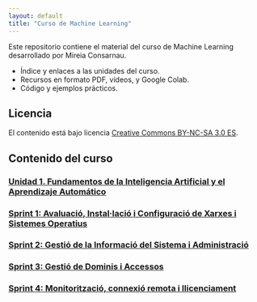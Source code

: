 ```yaml
---
layout: default
title: "Curso de Machine Learning"
---
```


Este repositorio contiene el material del curso de Machine Learning desarrollado por Mireia Consarnau.

- Índice y enlaces a las unidades del curso.
- Recursos en formato PDF, vídeos, y Google Colab.
- Código y ejemplos prácticos.

## Licencia

El contenido está bajo licencia [Creative Commons BY-NC-SA 3.0 ES](LICENSE.md).

## Contenido del curso

### [Unidad 1. Fundamentos de la Inteligencia Artificial y el Aprendizaje Automático](unidad1/unidad1.md)  
### [Sprint 1: Avaluació, Instal·lació i Configuració de Xarxes i Sistemes Operatius](Projecte1/Sprint1/sp1.md)
### [Sprint 2: Gestió de la Informació del Sistema i Administració](Projecte1/Sprint2/sp2.md)
### [Sprint 3: Gestió de Dominis i Accessos](Projecte1/Sprint3/sp3.md)
### [Sprint 4: Monitorització, connexió remota i llicenciament](Projecte1/Sprint4/sp4.md)


